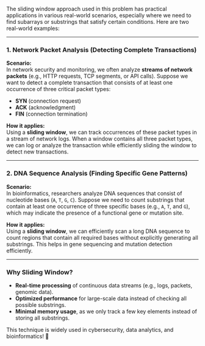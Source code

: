The sliding window approach used in this problem has practical applications in various real-world scenarios, especially where we need to find subarrays or substrings that satisfy certain conditions. Here are two real-world examples:  

---

### **1. Network Packet Analysis (Detecting Complete Transactions)**  
**Scenario:**  
In network security and monitoring, we often analyze **streams of network packets** (e.g., HTTP requests, TCP segments, or API calls). Suppose we want to detect a complete transaction that consists of at least one occurrence of three critical packet types:  
- **SYN** (connection request)  
- **ACK** (acknowledgment)  
- **FIN** (connection termination)  

**How it applies:**  
Using a **sliding window**, we can track occurrences of these packet types in a stream of network logs. When a window contains all three packet types, we can log or analyze the transaction while efficiently sliding the window to detect new transactions.  

---

### **2. DNA Sequence Analysis (Finding Specific Gene Patterns)**  
**Scenario:**  
In bioinformatics, researchers analyze DNA sequences that consist of nucleotide bases (`A`, `T`, `G`, `C`). Suppose we need to count substrings that contain at least one occurrence of three specific bases (e.g., `A`, `T`, and `G`), which may indicate the presence of a functional gene or mutation site.  

**How it applies:**  
Using a **sliding window**, we can efficiently scan a long DNA sequence to count regions that contain all required bases without explicitly generating all substrings. This helps in gene sequencing and mutation detection efficiently.  

---

### **Why Sliding Window?**  
- **Real-time processing** of continuous data streams (e.g., logs, packets, genomic data).  
- **Optimized performance** for large-scale data instead of checking all possible substrings.  
- **Minimal memory usage**, as we only track a few key elements instead of storing all substrings.  

This technique is widely used in cybersecurity, data analytics, and bioinformatics! 🚀
